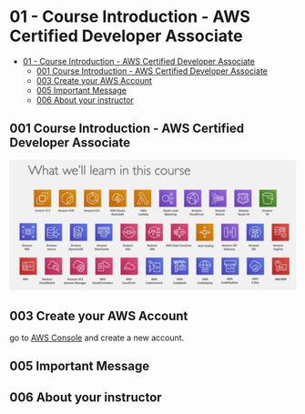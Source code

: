 # 01 - Course Introduction - AWS Certified Developer Associate

- [01 - Course Introduction - AWS Certified Developer Associate](#01---course-introduction---aws-certified-developer-associate)
  - [001 Course Introduction - AWS Certified Developer Associate](#001-course-introduction---aws-certified-developer-associate)
  - [003 Create your AWS Account](#003-create-your-aws-account)
  - [005 Important Message](#005-important-message)
  - [006 About your instructor](#006-about-your-instructor)

## 001 Course Introduction - AWS Certified Developer Associate

![course content](./../images/1.png)

## 003 Create your AWS Account

go to [AWS Console](https://console.aws.amazon.com/console/)
and create a new account.

## 005 Important Message

## 006 About your instructor
